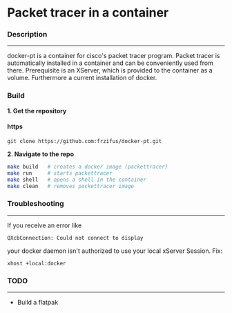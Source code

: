 # Packet tracer in a container

### Description
-------
docker-pt is a container for cisco's packet tracer program. Packet tracer is automatically installed in a container and can be conveniently used from there.
Prerequisite is an XServer, which is provided to the container as a volume. Furthermore a current installation of docker.

### Build
**1. Get the repository**
#### https
```https
git clone https://github.com:frzifus/docker-pt.git
```

**2. Navigate to the repo**
```bash
make build   # creates a docker image (packettracer)
make run     # starts packettracer
make shell   # opens a shell in the container
make clean   # removes packettracer image

```

### Troubleshooting
-------
If you receive an error like
```
QXcbConnection: Could not connect to display
```
your docker daemon isn't authorized to use your local xServer Session. Fix:
```
xhost +local:docker
```

### TODO
-------
- Build a flatpak
